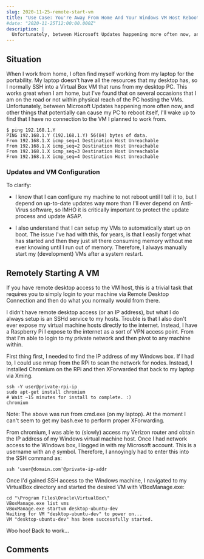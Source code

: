 ```yaml
---
slug: 2020-11-25-remote-start-vm
title: "Use Case: You're Away From Home And Your Windows VM Host Reboots"
#date: "2020-11-25T12:00:00.000Z"
description: |
  Unfortunately, between Microsoft Updates happening more often now, and other things that potentially can cause my PC to reboot itself, I'll wake up to find that I have no connection to the VM I planned to work from.
---
```


## Situation

When I work from home, I often find myself working from my laptop for the portability. My laptop doesn't have all the resources that my desktop has, so I normally SSH into a Virtual Box VM that runs from my desktop PC. This works great when I am home, but I've found that on several occasions that I am on the road or not within physical reach of the PC hosting the VMs. Unfortunately, between Microsoft Updates happening more often now, and other things that potentially can cause my PC to reboot itself, I'll wake up to find that I have no connection to the VM I planned to work from.

<!--truncate-->

```
$ ping 192.168.1.Y
PING 192.168.1.Y (192.168.1.Y) 56(84) bytes of data.
From 192.168.1.X icmp_seq=1 Destination Host Unreachable
From 192.168.1.X icmp_seq=2 Destination Host Unreachable
From 192.168.1.X icmp_seq=3 Destination Host Unreachable
From 192.168.1.X icmp_seq=4 Destination Host Unreachable
```

### Updates and VM Configuration

To clarify:

- I know that I can configure my machine to not reboot until I tell it to, but I depend on up-to-date updates way more than I'll ever depend on Anti-Virus software, so IMHO it is critically important to protect the update process and update ASAP.

- I also understand that I can setup my VMs to automatically start up on boot. The issue I've had with this, for years, is that I easily forget what has started and then they just sit there consuming memory without me ever knowing until I run out of memory. Therefore, I always manually start my (development) VMs after a system restart.

## Remotely Starting A VM

If you have remote desktop access to the VM host, this is a trivial task that requires you to simply login to your machine via Remote Desktop Connection and then do what you normally would from there.

I didn't have remote desktop access (or an IP address), but what I do always setup is an SSHd service to my hosts. Trouble is that I also don't ever expose my virtual machine hosts directly to the internet. Instead, I have a Raspberry Pi I expose to the internet as a sort of VPN access point. From that I'm able to login to my private network and then pivot to any machine within.

First thing first, I needed to find the IP address of my Windows box. If I had to, I could use nmap from the RPi to scan the network for nodes. Instead, I installed Chromium on the RPi and then XForwarded that back to my laptop via Xming.

```
ssh -Y user@private-rpi-ip
sudo apt-get install chromium
# Wait ~15 minutes for install to complete. :)
chromium
```

Note: The above was run from cmd.exe (on my laptop). At the moment I can't seem to get my bash.exe to perform proper XForwarding.

From chromium, I was able to (slowly) access my Verizon router and obtain the IP address of my Windows virtual machine host. Once I had network access to the Windows box, I logged in with my Microsoft account. This is a username with an `@` symbol. Therefore, I annoyingly had to enter this into the SSH command as:

```
ssh 'user@domain.com'@private-ip-addr
```

Once I'd gained SSH access to the Windows machine, I navigated to my VirtualBox directory and started the desired VM with VBoxManage.exe:

```
cd "\Program Files\Oracle\VirtualBox\"
VBoxManage.exe list vms
VBoxManage.exe startvm desktop-ubuntu-dev
Waiting for VM "desktop-ubuntu-dev" to power on...
VM "desktop-ubuntu-dev" has been successfully started.
```

Woo hoo! Back to work...

## Comments

<Comments />
